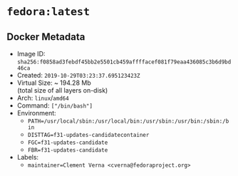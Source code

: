 # `fedora:latest`

## Docker Metadata

- Image ID: `sha256:f0858ad3febdf45bb2e5501cb459affffacef081f79eaa436085c3b6d9bd46ca`
- Created: `2019-10-29T03:23:37.695123423Z`
- Virtual Size: ~ 194.28 Mb  
  (total size of all layers on-disk)
- Arch: `linux`/`amd64`
- Command: `["/bin/bash"]`
- Environment:
  - `PATH=/usr/local/sbin:/usr/local/bin:/usr/sbin:/usr/bin:/sbin:/bin`
  - `DISTTAG=f31-updates-candidatecontainer`
  - `FGC=f31-updates-candidate`
  - `FBR=f31-updates-candidate`
- Labels:
  - `maintainer=Clement Verna <cverna@fedoraproject.org>`
